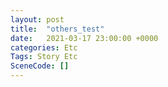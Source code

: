 ```yaml
---
layout: post
title:  "others_test"
date:   2021-03-17 23:00:00 +0000
categories: Etc
Tags: Story Etc
SceneCode: []
---
```

